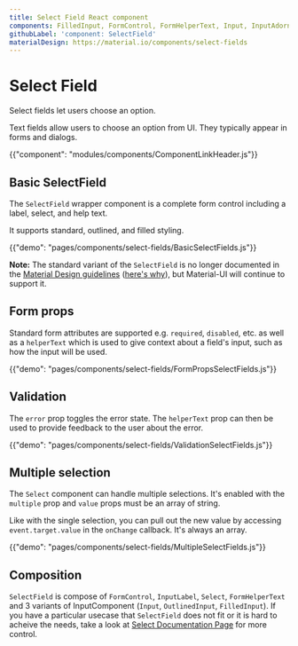 ```yaml
---
title: Select Field React component
components: FilledInput, FormControl, FormHelperText, Input, InputAdornment, InputBase, InputLabel, OutlinedInput, SelectField
githubLabel: 'component: SelectField'
materialDesign: https://material.io/components/select-fields
---
```


# Select Field

<p class="description">Select fields let users choose an option.</p>

Text fields allow users to choose an option from UI. They typically appear in forms and dialogs.

{{"component": "modules/components/ComponentLinkHeader.js"}}

## Basic SelectField

The `SelectField` wrapper component is a complete form control including a label, select, and help text.

It supports standard, outlined, and filled styling.

{{"demo": "pages/components/select-fields/BasicSelectFields.js"}}

**Note:** The standard variant of the `SelectField` is no longer documented in the [Material Design guidelines](https://material.io/)
([here's why](https://medium.com/google-design/the-evolution-of-material-designs-text-fields-603688b3fe03)),
but Material-UI will continue to support it.

## Form props

Standard form attributes are supported e.g. `required`, `disabled`, etc. as well as a `helperText` which is used to give context about a field's input, such as how the input will be used.

{{"demo": "pages/components/select-fields/FormPropsSelectFields.js"}}

## Validation

The `error` prop toggles the error state.
The `helperText` prop can then be used to provide feedback to the user about the error.

{{"demo": "pages/components/select-fields/ValidationSelectFields.js"}}

## Multiple selection

The `Select` component can handle multiple selections. It's enabled with the `multiple` prop and `value` props must be an array of string.

Like with the single selection, you can pull out the new value by accessing `event.target.value` in the `onChange` callback. It's always an array.

{{"demo": "pages/components/select-fields/MultipleSelectFields.js"}}

## Composition

`SelectField` is compose of `FormControl`, `InputLabel`, `Select`, `FormHelperText` and 3 variants of InputComponent (`Input`, `OutlinedInput`, `FilledInput`). If you have a particular usecase that `SelectField` does not fit or it is hard to acheive the needs, take a look at [Select Documentation Page](/components/selects/#basic-select) for more control.

